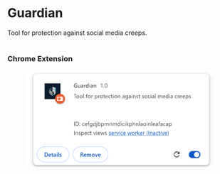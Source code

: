 # Guardian
Tool for protection against social media creeps.  
<br>

### Chrome Extension

<p align="center">
  <img src="https://github.com/Shubhi1234567890/Guardian/blob/123cd3b07815ca522d2c0afd2217016fde007209/Screenshot%202025-11-01%20012736.png" width="420">
</p>
